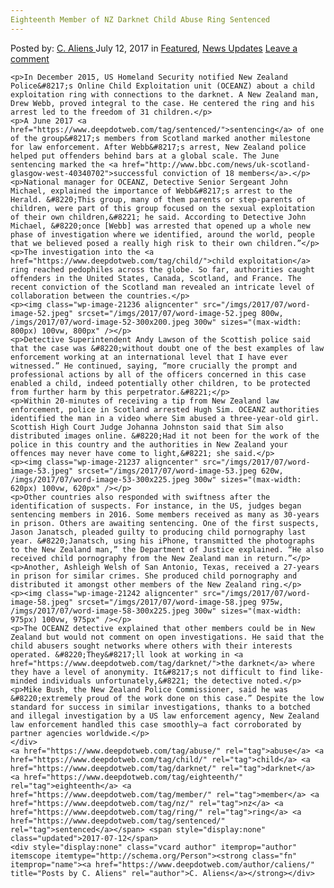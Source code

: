 ```yaml
---
Eighteenth Member of NZ Darknet Child Abuse Ring Sentenced
---
```

<article class="post-listing post-21231 post type-post status-publish format-standard has-post-thumbnail hentry  tag-abuse tag-child tag-darknet tag-eighteenth tag-member tag-nz tag-ring tag-sentenced">
    <div class="post-inner">
        <span>Posted by: <a href="https://www.deepdotweb.com/author/caliens/" title="">C. Aliens </a></span>
    <span>July 12, 2017</span>
    <span>in <a href="https://www.deepdotweb.com/category/deepdot-news/" rel="category tag">Featured</a>, <a href="https://www.deepdotweb.com/category/news-updates/" rel="category tag">News Updates</a></span>
    <span><a href="https://www.deepdotweb.com/2017/07/12/eighteenth-member-nz-darknet-child-abuse-ring-sentenced/#respond">Leave a comment</a></span>
    </p>
    <div class="clear"></div>
    
    <p>In December 2015, US Homeland Security notified New Zealand Police&#8217;s Online Child Exploitation unit (OCEANZ) about a child exploitation ring with connections to the darknet. A New Zealand man, Drew Webb, proved integral to the case. He centered the ring and his arrest led to the freedom of 31 children.</p>
    <p>A June 2017 <a href="https://www.deepdotweb.com/tag/sentenced/">sentencing</a> of one of the group&#8217;s members from Scotland marked another milestone for law enforcement. After Webb&#8217;s arrest, New Zealand police helped put offenders behind bars at a global scale. The June sentencing marked the <a href="http://www.bbc.com/news/uk-scotland-glasgow-west-40340702">successful conviction of 18 members</a>.</p>
    <p>National manager for OCEANZ, Detective Senior Sergeant John Michael, explained the importance of Webb&#8217;s arrest to the Herald. &#8220;This group, many of them parents or step-parents of children, were part of this group focused on the sexual exploitation of their own children,&#8221; he said. According to Detective John Michael, &#8220;once [Webb] was arrested that opened up a whole new phase of investigation where we identified, around the world, people that we believed posed a really high risk to their own children.”</p>
    <p>The investigation into the <a href="https://www.deepdotweb.com/tag/child/">child exploitation</a> ring reached pedophiles across the globe. So far, authorities caught offenders in the United States, Canada, Scotland, and France. The recent conviction of the Scotland man revealed an intricate level of collaboration between the countries.</p>
    <p><img class="wp-image-21236 aligncenter" src="/imgs/2017/07/word-image-52.jpeg" srcset="/imgs/2017/07/word-image-52.jpeg 800w, /imgs/2017/07/word-image-52-300x200.jpeg 300w" sizes="(max-width: 800px) 100vw, 800px" /></p>
    <p>Detective Superintendent Andy Lawson of the Scottish police said that the case was &#8220;without doubt one of the best examples of law enforcement working at an international level that I have ever witnessed.” He continued, saying, “more crucially the prompt and professional actions by all of the officers concerned in this case enabled a child, indeed potentially other children, to be protected from further harm by this perpetrator.&#8221;</p>
    <p>Within 20-minutes of receiving a tip from New Zealand law enforcement, police in Scotland arrested Hugh Sim. OCEANZ authorities identified the man in a video where Sim abused a three-year-old girl. Scottish High Court Judge Johanna Johnston said that Sim also distributed images online. &#8220;Had it not been for the work of the police in this country and the authorities in New Zealand your offences may never have come to light,&#8221; she said.</p>
    <p><img class="wp-image-21237 aligncenter" src="/imgs/2017/07/word-image-53.jpeg" srcset="/imgs/2017/07/word-image-53.jpeg 620w, /imgs/2017/07/word-image-53-300x225.jpeg 300w" sizes="(max-width: 620px) 100vw, 620px" /></p>
    <p>Other countries also responded with swiftness after the identification of suspects. For instance, in the US, judges began sentencing members in 2016. Some members received as many as 30-years in prison. Others are awaiting sentencing. One of the first suspects, Jason Janatsch, pleaded guilty to producing child pornography last year. &#8220;Janatsch, using his iPhone, transmitted the photographs to the New Zealand man,” the Department of Justice explained. “He also received child pornography from the New Zealand man in return.”</p>
    <p>Another, Ashleigh Welsh of San Antonio, Texas, received a 27-years in prison for similar crimes. She produced child pornography and distributed it amongst other members of the New Zealand ring.</p>
    <p><img class="wp-image-21242 aligncenter" src="/imgs/2017/07/word-image-58.jpeg" srcset="/imgs/2017/07/word-image-58.jpeg 975w, /imgs/2017/07/word-image-58-300x225.jpeg 300w" sizes="(max-width: 975px) 100vw, 975px" /></p>
    <p>The OCEANZ detective explained that other members could be in New Zealand but would not comment on open investigations. He said that the child abusers sought networks where others with their interests operated. &#8220;They&#8217;ll look at working in <a href="https://www.deepdotweb.com/tag/darknet/">the darknet</a> where they have a level of anonymity. It&#8217;s not difficult to find like-minded individuals unfortunately,&#8221; the detective noted.</p>
    <p>Mike Bush, the New Zealand Police Commissioner, said he was &#8220;extremely proud of the work done on this case.” Despite the low standard for success in similar investigations, thanks to a botched and illegal investigation by a US law enforcement agency, New Zealand law enforcement handled this case smoothly—a fact corroborated by partner agencies worldwide.</p>
    </div>
    <a href="https://www.deepdotweb.com/tag/abuse/" rel="tag">abuse</a> <a href="https://www.deepdotweb.com/tag/child/" rel="tag">child</a> <a href="https://www.deepdotweb.com/tag/darknet/" rel="tag">darknet</a> <a href="https://www.deepdotweb.com/tag/eighteenth/" rel="tag">eighteenth</a> <a href="https://www.deepdotweb.com/tag/member/" rel="tag">member</a> <a href="https://www.deepdotweb.com/tag/nz/" rel="tag">nz</a> <a href="https://www.deepdotweb.com/tag/ring/" rel="tag">ring</a> <a href="https://www.deepdotweb.com/tag/sentenced/" rel="tag">sentenced</a></span> <span style="display:none" class="updated">2017-07-12</span>
    <div style="display:none" class="vcard author" itemprop="author" itemscope itemtype="http://schema.org/Person"><strong class="fn" itemprop="name"><a href="https://www.deepdotweb.com/author/caliens/" title="Posts by C. Aliens" rel="author">C. Aliens</a></strong></div>
    
